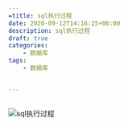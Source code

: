 ```yaml
---
=title: sql执行过程
date: 2020-09-12T14:16:25+06:00
description: sql执行过程
draft: true
categories:                                 
    - 数据库
tags:
    - 数据库


---
```




## 



![sql执行过程](https://gitee.com/fengzhenbing/picgo/raw/master/sql执行过程.png)